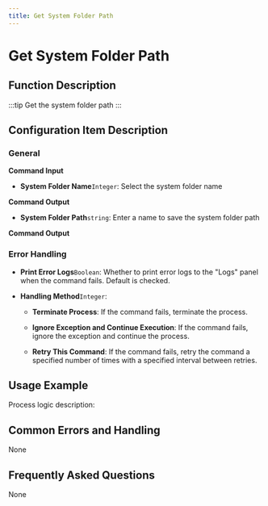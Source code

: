 ```yaml
---
title: Get System Folder Path
---
```


# Get System Folder Path

## Function Description

:::tip 
Get the system folder path
:::

## Configuration Item Description

### General

**Command Input**

- **System Folder Name**`Integer`: Select the system folder name


**Command Output**

- **System Folder Path**`string`: Enter a name to save the system folder path


**Command Output**

### Error Handling

- **Print Error Logs**`Boolean`: Whether to print error logs to the "Logs" panel when the command fails. Default is checked. 

- **Handling Method**`Integer`:

    - **Terminate Process**: If the command fails, terminate the process.

    - **Ignore Exception and Continue Execution**: If the command fails, ignore the exception and continue the process.

    - **Retry This Command**: If the command fails, retry the command a specified number of times with a specified interval between retries.

## Usage Example

Process logic description:

## Common Errors and Handling

None

## Frequently Asked Questions

None

